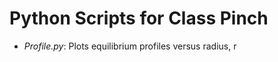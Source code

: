 # Python Scripts for Class Pinch

- *Profile.py*:       Plots equilibrium profiles versus radius, r


